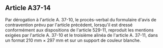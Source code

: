 Article A37-14
----
Par dérogation à l'article A. 37-10, le procès-verbal du formulaire d'avis de
contravention prévu par l'article précédent, lorsqu'il est dressé conformément
aux dispositions de l'article 529-11, reproduit les mentions exigées par
l'article A. 37-10 et le troisième alinéa de l'article A. 37-11, dans un format
210 mm × 297 mm et sur un support de couleur blanche.
